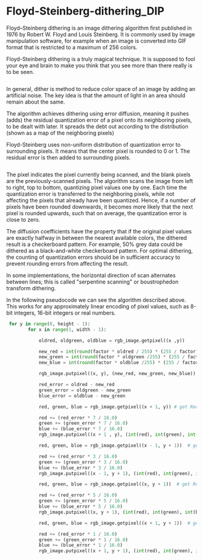 # Floyd-Steinberg-dithering_DIP

Floyd–Steinberg dithering is an image dithering algorithm first published in 1976 by Robert W. Floyd and Louis Steinberg. It is commonly used by image manipulation software, for example when an image is converted into GIF format that is restricted to a maximum of 256 colors.

Floyd-Steinberg dithering is a truly magical technique. It is supposed to fool your eye and brain to make you think that you see more than there really is to be seen.


<img src="https://miro.medium.com/max/1192/1*c2BRVBKjKsEV57CcB7eUWw.png" title=""/>


In general, dither is method to reduce color space of an image by adding an artificial noise. The key idea is that the amount of light in an area should remain about the same.

The algorithm achieves dithering using error diffusion, meaning it pushes (adds) the residual quantization error of a pixel onto its neighboring pixels, to be dealt with later. It spreads the debt out according to the distribution (shown as a map of the neighboring pixels)

Floyd-Steinberg uses non-uniform distribution of quantization error to surrounding pixels. It means that the center pixel is rounded to 0 or 1. The residual error is then added to surrounding pixels.


<img src="https://miro.medium.com/max/962/1*jnMevWEIvo-iy6KIyx56gw.png" title=""/></a>

The pixel indicates the pixel currently being scanned, and the blank pixels are the previously-scanned pixels. The algorithm scans the image from left to right, top to bottom, quantizing pixel values one by one. Each time the quantization error is transferred to the neighboring pixels, while not affecting the pixels that already have been quantized. Hence, if a number of pixels have been rounded downwards, it becomes more likely that the next pixel is rounded upwards, such that on average, the quantization error is close to zero.

The diffusion coefficients have the property that if the original pixel values are exactly halfway in between the nearest available colors, the dithered result is a checkerboard pattern. For example, 50% grey data could be dithered as a black-and-white checkerboard pattern. For optimal dithering, the counting of quantization errors should be in sufficient accuracy to prevent rounding errors from affecting the result.

In some implementations, the horizontal direction of scan alternates between lines; this is called "serpentine scanning" or boustrophedon transform dithering.

In the following pseudocode we can see the algorithm described above. This works for any approximately linear encoding of pixel values, such as 8-bit integers, 16-bit integers or real numbers.


```python
 for y in range(0, height - 1):
        for x in range(1, width - 1):

            oldred, oldgreen, oldblue = rgb_image.getpixel((x ,y))

            new_red = int(round(factor * oldred / 255) * (255 / factor))
            new_green = int(round(factor * oldgreen /255) * (255 / factor))
            new_blue = int(round(factor * oldblue /255) * (255 / factor))

            rgb_image.putpixel((x, y), (new_red, new_green, new_blue))  # set it again to the corresponding pixel value

            red_error = oldred - new_red
            green_error = oldgreen - new_green
            blue_error = oldblue - new_green

            red, green, blue = rgb_image.getpixel((x + 1, y)) # get Red, Green , Blue of each pixel

            red += (red_error * 7 / 16.0)
            green += (green_error * 7 / 16.0)
            blue += (blue_error * 7 / 16.0)
            rgb_image.putpixel((x + 1 , y), (int(red), int(green), int(blue) )) #set it again to the corresponding pixel value

            red, green, blue = rgb_image.getpixel((x - 1, y + 1))  # get Red, Green , Blue of each pixel

            red += (red_error * 3 / 16.0)
            green += (green_error * 3 / 16.0)
            blue += (blue_error * 3 / 16.0)
            rgb_image.putpixel((x - 1, y + 1), (int(red), int(green), int(blue)))  # set it again to the corresponding pixel value

            red, green, blue = rgb_image.getpixel((x, y + 1))  # get Red, Green , Blue of each pixel

            red += (red_error * 5 / 16.0)
            green += (green_error * 5 / 16.0)
            blue += (blue_error * 5 / 16.0)
            rgb_image.putpixel((x, y + 1), (int(red), int(green), int(blue)))  # set it again to the corresponding pixel value

            red, green, blue = rgb_image.getpixel((x + 1, y + 1))  # get Red, Green , Blue of each pixel

            red += (red_error * 1 / 16.0)
            green += (green_error * 1 / 16.0)
            blue += (blue_error * 1 / 16.0)
            rgb_image.putpixel((x + 1, y + 1), (int(red), int(green), int(blue)))  # set it again to the corresponding pixel value

```
